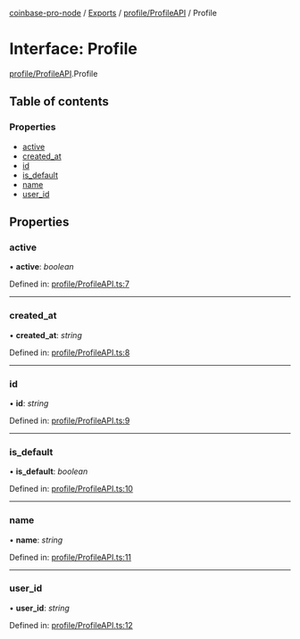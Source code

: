[coinbase-pro-node](../README.md) / [Exports](../modules.md) / [profile/ProfileAPI](../modules/profile_profileapi.md) / Profile

# Interface: Profile

[profile/ProfileAPI](../modules/profile_profileapi.md).Profile

## Table of contents

### Properties

- [active](profile_profileapi.profile.md#active)
- [created\_at](profile_profileapi.profile.md#created_at)
- [id](profile_profileapi.profile.md#id)
- [is\_default](profile_profileapi.profile.md#is_default)
- [name](profile_profileapi.profile.md#name)
- [user\_id](profile_profileapi.profile.md#user_id)

## Properties

### active

• **active**: *boolean*

Defined in: [profile/ProfileAPI.ts:7](https://github.com/bennycode/coinbase-pro-node/blob/e63aeae/src/profile/ProfileAPI.ts#L7)

___

### created\_at

• **created\_at**: *string*

Defined in: [profile/ProfileAPI.ts:8](https://github.com/bennycode/coinbase-pro-node/blob/e63aeae/src/profile/ProfileAPI.ts#L8)

___

### id

• **id**: *string*

Defined in: [profile/ProfileAPI.ts:9](https://github.com/bennycode/coinbase-pro-node/blob/e63aeae/src/profile/ProfileAPI.ts#L9)

___

### is\_default

• **is\_default**: *boolean*

Defined in: [profile/ProfileAPI.ts:10](https://github.com/bennycode/coinbase-pro-node/blob/e63aeae/src/profile/ProfileAPI.ts#L10)

___

### name

• **name**: *string*

Defined in: [profile/ProfileAPI.ts:11](https://github.com/bennycode/coinbase-pro-node/blob/e63aeae/src/profile/ProfileAPI.ts#L11)

___

### user\_id

• **user\_id**: *string*

Defined in: [profile/ProfileAPI.ts:12](https://github.com/bennycode/coinbase-pro-node/blob/e63aeae/src/profile/ProfileAPI.ts#L12)

